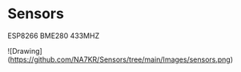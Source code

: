 # Sensors
ESP8266 BME280 433MHZ

![Drawing] (https://github.com/NA7KR/Sensors/tree/main/Images/sensors.png)
